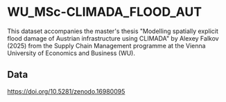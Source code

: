 # WU_MSc-CLIMADA_FLOOD_AUT
This dataset accompanies the master's thesis "Modelling spatially explicit flood damage of Austrian infrastructure using CLIMADA" by Alexey Falkov (2025) from the Supply Chain Management programme at the Vienna University of Economics and Business (WU).

## Data
https://doi.org/10.5281/zenodo.16980095

